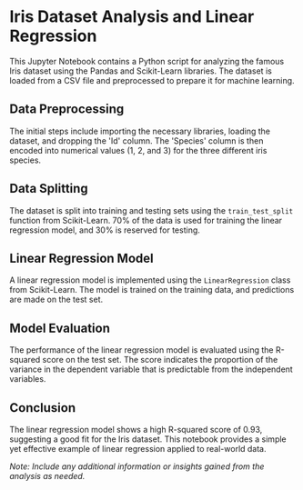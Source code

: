 # Iris Dataset Analysis and Linear Regression

This Jupyter Notebook contains a Python script for analyzing the famous Iris dataset using the Pandas and Scikit-Learn libraries. The dataset is loaded from a CSV file and preprocessed to prepare it for machine learning.

## Data Preprocessing

The initial steps include importing the necessary libraries, loading the dataset, and dropping the 'Id' column. The 'Species' column is then encoded into numerical values (1, 2, and 3) for the three different iris species.

## Data Splitting

The dataset is split into training and testing sets using the `train_test_split` function from Scikit-Learn. 70% of the data is used for training the linear regression model, and 30% is reserved for testing.

## Linear Regression Model

A linear regression model is implemented using the `LinearRegression` class from Scikit-Learn. The model is trained on the training data, and predictions are made on the test set.

## Model Evaluation

The performance of the linear regression model is evaluated using the R-squared score on the test set. The score indicates the proportion of the variance in the dependent variable that is predictable from the independent variables.

## Conclusion

The linear regression model shows a high R-squared score of 0.93, suggesting a good fit for the Iris dataset. This notebook provides a simple yet effective example of linear regression applied to real-world data.

*Note: Include any additional information or insights gained from the analysis as needed.*
